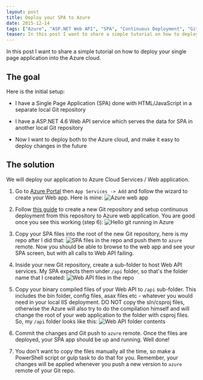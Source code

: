 ```yaml
---
layout: post
title: Deploy your SPA to Azure
date: 2015-12-14
tags: ["Azure", "ASP.NET Web API", "SPA", "Continuous Deployment", "Git"]
teaser: In this post I want to share a simple tutorial on how to deploy your single page application into the Azure cloud. I have a Single Page Application (SPA) done with HTML/JavaScript in a separate local Git repository. I alsp have a ASP.NET 4.6 Web API service which serves the data for SPA in another local Git repository. Now I want to deploy both to the Azure cloud, and make it easy to deploy changes in the future.
---
```

In this post I want to share a simple tutorial on how to deploy your single page application into the Azure cloud.

The goal
------------

Here is the initial setup:

- I have a Single Page Application (SPA) done with HTML/JavaScript in a separate local Git repository

- I have a ASP.NET 4.6 Web API service which serves the data for SPA in another local Git repository

- Now I want to deploy both to the Azure cloud, and make it easy to deploy changes in the future

The solution
------------

We will deploy our application to Azure Cloud Services / Web application.

1. Go to [Azure Portal](https://portal.azure.com) then `App Services -> Add` and follow the wizard to create your Web app. Here is mine:
![Azure web app](/azurewebapp.jpg)

2. Follow [this guide](https://azure.microsoft.com/en-us/documentation/articles/web-sites-publish-source-control/) to create a new Git repository and setup continuous deployment from this repository to Azure web application. You are good once you see this working (step 6):
![Hello git running in Azure](/git-hello-git.png)

3. Copy your SPA files into the root of the new Git repository, here is my repo after I did that:
![SPA files in the repo](/spa-copied-to-repo.jpg)
and push them to `azure` remote. Now you should be able to browse to the web app and see your SPA screen, but with all calls to Web API failing.

4. Inside your new Git repository, create a sub-folder to host Web API services. My SPA expects them under `/api` folder, so that's the folder name that I created:
![Web API files in the repo](/webapi-copied-to-repo.jpg)

5. Copy your binary compiled files of your Web API to `/api` sub-folder. This includes the bin folder, config files, asax files etc - whatever you would need in your local IIS deployment. DO NOT copy the sln/csproj files, otherwise the Azure will also try to do the compilation himself and will change the root of your web application to the folder with csproj files. So, my `/api` folder looks like this:
![Web API folder contents](/api-folder.jpg)

6. Commit the changes and Git push to `azure` remote. Once the files are deployed, your SPA app should be up and running. Well done!

7. You don't want to copy the files manually all the time, so make a PowerShell script or gulp task to do that for you. Remember, your changes will be applied whenever you push a new version to `azure` remote of your Git repo.